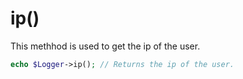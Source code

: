 # ip()
This methhod is used to get the ip of the user.

```php
echo $Logger->ip(); // Returns the ip of the user.
```
